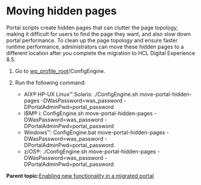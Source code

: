 # Moving hidden pages

Portal scripts create hidden pages that can clutter the page topology, making it difficult for users to find the page they want, and also slow down portal performance. To clean up the page topology and ensure faster runtime performance, administrators can move these hidden pages to a different location after you complete the migration to HCL Digital Experience 8.5.

1.  Go to [wp\_profile\_root](../reference/wpsdirstr.md#wp_profile_root)/ConfigEngine.

2.  Run the following command:

    -   AIX® HP-UX Linux™ Solaris: ./ConfigEngine.sh move-portal-hidden-pages -DWasPassword=was\_password -DPortalAdminPwd=portal\_password
    -   IBM® i: ConfigEngine.sh move-portal-hidden-pages -DWasPassword=was\_password -DPortalAdminPwd=portal\_password
    -   Windows™: ConfigEngine.bat move-portal-hidden-pages -DWasPassword=was\_password -DPortalAdminPwd=portal\_password
    -   z/OS®: ./ConfigEngine.sh move-portal-hidden-pages -DWasPassword=was\_password -DPortalAdminPwd=portal\_password

**Parent topic:**[Enabling new functionality in a migrated portal](../migrate/mig_t_enable_new.md)

